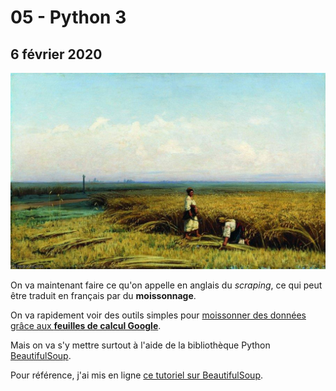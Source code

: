 # 05 - Python 3

## 6 février 2020

![La r&#xE9;colte, par Vladimir Orlovsky \(Mus&#xE9;e d&apos;art de Krasno&#xEF;arsk, Russie\)](../.gitbook/assets/vladimir-orlovsky-la-recolte.jpg)

On va maintenant faire ce qu'on appelle en anglais du _scraping_, ce qui peut être traduit en français par du **moissonnage**.

On va rapidement voir des outils simples pour [moissonner des données grâce aux **feuilles de calcul Google**](http://bit.ly/scraping2018-1).

Mais on va s'y mettre surtout à l'aide de la bibliothèque Python [BeautifulSoup](https://www.crummy.com/software/BeautifulSoup/).

Pour référence, j'ai mis en ligne [ce tutoriel sur BeautifulSoup](http://bit.ly/jhroybs4).

